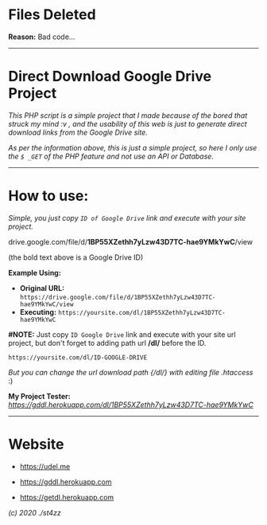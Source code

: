 # Files Deleted
**Reason:** Bad code...

------------------------------------------------------------------------

# Direct Download Google Drive Project
*This PHP script is a simple project that I made because of the bored that struck my mind :v , and the usability of this web is just to generate direct download links from the Google Drive site.*

*As per the information above, this is just a simple project, so here I only use the `$ _GET` of the PHP feature and not use an API or Database.*

------------------------------------------------------------------------

# How to use:
*Simple, you just copy `ID of Google Drive` link and execute with your site project.*

drive.google.com/file/d/**1BP55XZethh7yLzw43D7TC-hae9YMkYwC**/view

(the bold text above is a Google Drive ID)

**Example Using:**
- **Original URL:** `https://drive.google.com/file/d/1BP55XZethh7yLzw43D7TC-hae9YMkYwC/view`
- **Executing:** `https://yoursite.com/dl/1BP55XZethh7yLzw43D7TC-hae9YMkYwC`

**#NOTE:** Just copy `ID Google Drive` link and execute with your site url project, but don't forget to adding path url **/dl/** before the ID.

`https://yoursite.com/dl/ID-GOOGLE-DRIVE`

*But you can change the url download path {/dl/} with editing file .htaccess* :)

**My Project Tester:**
*https://gddl.herokuapp.com/dl/1BP55XZethh7yLzw43D7TC-hae9YMkYwC*

------------------------------------------------------------------------

# Website
- https://udel.me

- https://gddl.herokuapp.com

- https://getdl.herokuapp.com

*(c) 2020 ./st4zz*
